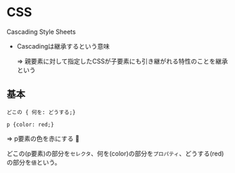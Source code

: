 # CSS

Cascading Style Sheets

- Cascadingは継承するという意味

  => 親要素に対して指定したCSSが子要素にも引き継がれる特性のことを継承という

## 基本

```
どこの { 何を: どうする;}
```

```
p {color: red;}
```

=> p要素の色を赤にする :dog:

どこの(p要素)の部分を`セレクタ`、何を(color)の部分を`プロパティ`、どうする(red)の部分を`値`という。

